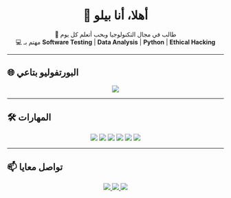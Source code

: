 <h1 align="center">👋 أهلا، أنا بيلو</h1>

<p align="center">
  🚀 طالب في مجال التكنولوجيا وبحب أتعلم كل يوم  
  <br/>
  💻 مهتم بـ <b>Software Testing</b> | <b>Data Analysis</b> | <b>Python</b> | <b>Ethical Hacking</b>
</p>

---

## 🌐 البورتفوليو بتاعي
<p align="center">
  <a href="https://USERNAME.github.io/REPO-NAME/" target="_blank">
    <img src="https://img.shields.io/badge/🌍-زور موقعي الشخصي-blue?style=for-the-badge"/>
  </a>
</p>

---

## 🛠️ المهارات
<p align="center">
  <img src="https://img.shields.io/badge/-Python-3776AB?logo=python&logoColor=white&style=for-the-badge" />
  <img src="https://img.shields.io/badge/-Data%20Analysis-025E8C?logo=databricks&logoColor=white&style=for-the-badge" />
  <img src="https://img.shields.io/badge/-Software%20Testing-FF6C37?logo=testinglibrary&logoColor=white&style=for-the-badge" />
  <img src="https://img.shields.io/badge/-HTML5-E34F26?logo=html5&logoColor=white&style=for-the-badge" />
  <img src="https://img.shields.io/badge/-CSS3-1572B6?logo=css3&logoColor=white&style=for-the-badge" />
  <img src="https://img.shields.io/badge/-JavaScript-F7DF1E?logo=javascript&logoColor=black&style=for-the-badge" />
</p>

---

## 📫 تواصل معايا
<p align="center">
  <a href="mailto:yourmail@example.com">
    <img src="https://img.shields.io/badge/Email-D14836?style=for-the-badge&logo=gmail&logoColor=white"/>
  </a>
  <a href="https://linkedin.com/in/yourprofile" target="_blank">
    <img src="https://img.shields.io/badge/LinkedIn-0A66C2?style=for-the-badge&logo=linkedin&logoColor=white"/>
  </a>
  <a href="https://github.com/USERNAME" target="_blank">
    <img src="https://img.shields.io/badge/GitHub-171515?style=for-the-badge&logo=github&logoColor=white"/>
  </a>
</p>
